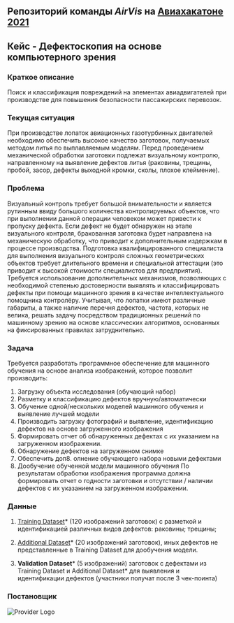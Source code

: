 ## Репозиторий команды *AirVis* на [Авиахакатоне 2021](https://aviahackathon.mai.ru/)

## Кейс - Дефектоскопия на основе компьютерного зрения

### Краткое описание

Поиск и классификация повреждений на элементах авиадвигателей при производстве для повышения безопасности пассажирских перевозок.

### Текущая ситуация

При производстве лопаток авиационных газотурбинных двигателей необходимо обеспечить высокое качество заготовок, получаемых методом литья по выплавляемым моделям. Перед проведением механической обработки заготовки подлежат визуальному контролю, направленному на выявление дефектов литья (раковины, трещины, пробой, засор, дефекты выходной кромки, сколы, плохое клеймение).

### Проблема
Визуальный контроль требует большой внимательности и является рутинным ввиду большого количества контролируемых объектов, что при выполнении данной операции человеком может привести к пропуску дефекта. Если дефект не будет обнаружен на этапе визуального контроля, бракованная заготовка будет направлена на механическую обработку, что приводит к дополнительным издержкам в процессе производства. Подготовка квалифицированного специалиста для выполнения визуального контроля сложных геометрических объектов требует длительного времени и специальной аттестации (это приводит к высокой стоимости специалистов для предприятия). Требуется использование дополнительных механизмов, позволяющих с необходимой степенью достоверности выявлять и классифицировать дефекты при помощи машинного зрения в качестве интеллектуального помощника контролёру. Учитывая, что лопатки имеют различные габариты, а также наличие перечня дефектов, частота, которых не велика, решать задачу посредством традиционных решений по машинному зрению на основе классических алгоритмов, основанных на фиксированных правилах затруднительно. 

### Задача
Требуется разработать программное обеспечение для машинного обучения на основе анализа изображений, которое позволит производить:
1. Загрузку объекта исследования (обучающий набор)
2. Разметку и классификацию дефектов вручную/автоматически
3. Обучение одной/нескольких моделей машинного обучения и выявление лучшей модели
4. Производить загрузку фотографий и выявление, идентификацию дефектов на основе загруженного изображения
5. Формировать отчет об обнаруженных дефектах с их указанием на загруженном изображении.
6. Обнаружение дефектов на загруженном снимке
7. Обеспечить доп8. олнение обучающего набора новыми дефектами
8. Дообучение обученной модели машинного обучения
По результатам обработки изображения программа должна формировать отчет о годности заготовки и отсутствии / наличии дефектов с их указанием на загруженном изображении.

### Данные

1. [Training Dataset](https://lms.mai.ru/datasets/Training%20Dataset.rar)* (120 изображений заготовок) c разметкой и идентификацией различных видов дефектов: раковины; трещины;

2. [Additional Dataset](https://lms.mai.ru/datasets/Aditional%20Dataset.rar)* (20 изображений заготовок), иных дефектов не представленные в Training Dataset для дообучения модели.

3. **Validation Dataset*** (5 изображений) заготовок с дефектами из Training Dataset и Additional Dataset* для выявления и идентификации дефектов (участники получат после 3 чек-поинта)

### Постановщик

![Provider Logo](http://aviahack.mai.ru/media/184580ee055cd10def95ed997ffd97bc.png)
